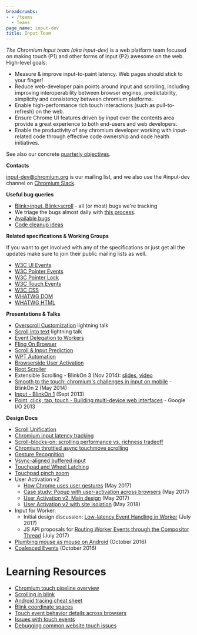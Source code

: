```yaml
---
breadcrumbs:
- - /teams
  - Teams
page_name: input-dev
title: Input Team
---
```


*The Chromium Input team (aka input-dev)* is a web platform team focused on
making touch (P1) and other forms of input (P2) awesome on the web. High-level
goals:

*   Measure & improve input-to-paint latency. Web pages should stick to
            your finger!
*   Reduce web-developer pain points around input and scrolling,
            including improving interoperability between browser engines,
            predictability, simplicity and consistency between chromium
            platforms.
*   Enable high-performance rich touch interactions (such as
            pull-to-refresh) on the web.
*   Ensure Chrome UI features driven by input over the contents area
            provide a great experience to both end-users and web developers.
*   Enable the productivity of any chromium developer working with
            input-related code through effective code ownership and code health
            initiatives.

See also our concrete [quarterly objectives](/teams/input-dev/input-objectives).

**Contacts**

[input-dev@chromium.org](https://groups.google.com/a/chromium.org/forum/#!forum/input-dev)
is our mailing list, and we also use the #input-dev channel on [Chromium
Slack](https://chromium.slack.com).

**Useful bug queries**

*   [Blink&gt;input,
            Blink&gt;scroll](https://bugs.chromium.org/p/chromium/issues/list?can=2&q=component%3ABlink%3EInput%2CBlink%3EScroll&sort=-id+-modified+-opened&colspec=ID+Pri+Summary+Modified+Opened&x=m&y=releaseblock&cells=ids)
            - all (or most) bugs we're tracking
*   We triage the bugs almost daily with [this
            process](https://docs.google.com/document/d/1IDjoUbe8_1lbhM10EVHwvMi0g9EUXImy0ufxtfvJqe0/edit).
*   [Available
            bugs](https://bugs.chromium.org/p/chromium/issues/list?can=2&q=component%3ABlink%3EInput%2CBlink%3EScroll+status%3AAvailable+&sort=-id+-modified+-opened&colspec=ID+Pri+Summary+Modified+Opened&x=m&y=releaseblock&cells=ids)
*   [Code cleanup
            ideas](https://bugs.chromium.org/p/chromium/issues/list?can=2&q=component%3ABlink%3EInput%2CBlink%3EScroll+Hotlist%3DCodeHealth+&sort=-id+-modified+-opened&colspec=ID+Pri+Summary+Modified+Opened&x=m&y=releaseblock&cells=ids)

**Related specifications & Working Groups**

If you want to get involved with any of the specifications or just get all the
updates make sure to join their public mailing lists as well.

*   [W3C UI Events](https://w3c.github.io/uievents/)
*   [W3C Pointer Events](https://w3c.github.io/pointerevents/)
*   [W3C Pointer Lock](https://w3c.github.io/pointerlock/)
*   [W3C Touch Events](https://w3c.github.io/touch-events/)
*   [W3C CSS](https://drafts.csswg.org/)
*   [WHATWG DOM](https://dom.spec.whatwg.org/)
*   [WHATWG HTML](https://html.spec.whatwg.org/)

**Presentations & Talks**

*   [Overscroll
            Customization](https://www.youtube.com/watch?v=sp1R-0dd7qg&t=18m54s)
            lightning talk
*   [Scroll into
            text](https://www.youtube.com/watch?v=sp1R-0dd7qg&t=15m50s)
            lightning talk
*   [Event Delegation to
            Workers](https://docs.google.com/presentation/d/1BCEbLCg-o_Ko65byel5QGnO7Cwf5aPZPjqnnMNbbA5E/edit#slide=id.g5636de1525_0_0)
*   [Fling On
            Browser](https://docs.google.com/presentation/d/1miFAvKuz7tRT4IX_nCwZshFkUDX8bDYqfPlTOm2LS8U/)
*   [Scroll & Input
            Prediction](https://docs.google.com/presentation/d/18Dv2KBJxHnNezrTCzz29IyczhJwSIs8kTzwl2FuvGq0/edit#slide=id.p)
*   [WPT
            Automation](https://drive.google.com/file/d/1eBa7OvO6O9UefK-AYkclFz46ArGZ5iyH/view)
*   [Browserside User
            Activation](https://docs.google.com/presentation/d/1sEBwQZJ8w47OC7m2LexiJor8nUWPhqDaXqP5aWhYK60/)
*   [Root
            Scroller](https://docs.google.com/presentation/d/1nfM4jjQt9pijIThK8KSwavdZtWgifDjo6odHNg-ThvM/)
*   Extensible Scrolling - BlinkOn 3 (Nov 2014):
            [slides](https://docs.google.com/a/chromium.org/presentation/d/1P5LYe-jqC0mSFJoBDz8gfJZMDwj6aGeFYLx_AD6LHVU/edit#slide=id.p),
            [video](https://www.youtube.com/watch?v=L8aTuoQWI8A)
*   [Smooth to the touch: chromium's challenges in input on
            mobile](https://docs.google.com/a/chromium.org/presentation/d/1VYfCKye4TM-QiR_hiLvwYxhci_xc5YcA4oZxtrp2qes/edit#slide=id.p)
            - BlinkOn 2 (May 2014)
*   [Input - BlinkOn
            1](https://docs.google.com/a/chromium.org/presentation/d/1J1jG0XF6k42PA4s-otHFXZxrou7aKwYKYF90xPOe9bQ/edit#slide=id.p)
            (Sept 2013)
*   [Point, click, tap, touch - Building multi-device web
            interfaces](https://developers.google.com/events/io/sessions/361772634)
            - Google I/O 2013

**Design Docs**

*   [Scroll
            Unification](https://docs.google.com/document/d/1op5USoxDnN6yxB8EiFHYcGHacrZZRVKVqu4mSXFd6Ns/edit)
*   [Chromium input latency
            tracking](https://docs.google.com/a/chromium.org/document/d/1NUYMVyUJSU2NYrpGhKNfjSmmVZyPYoqbrPs7tbdY9PY/edit)
*   [Scroll-blocks-on: scrolling performance vs. richness
            tradeoff](https://docs.google.com/a/chromium.org/document/d/1aOQRw76C0enLBd0mCG_-IM6bso7DxXwvqTiRWgNdTn8/edit)
*   [Chromium throttled async touchmove
            scrolling](https://docs.google.com/a/chromium.org/document/d/1sfUup3nsJG3zJTf0YR0s2C5vgFTYEmfEqZs01VVj8tE/edit)
*   [Gesture
            Recognition](http://www.chromium.org/developers/design-documents/aura/gesture-recognizer)
*   [Vsync-aligned buffered
            input](https://docs.google.com/document/d/1L2JTgYMksmXgujKxxhyV45xL8jNhbCh60NQHoueKyS4/edit?usp=sharing)
*   [Touchpad and Wheel
            Latching](https://docs.google.com/document/d/1BizkQyW_FDU98sGxbHOZsAQWGYIA3xxXoFQZ3_XNo1o/edit)
*   [Touchpad pinch
            zoom](https://docs.google.com/document/d/1cYdt9r9stHLA2lbJ2I-Ucl_djhdSyngYFbmufZaLRHE/edit?usp=sharing)
*   User Activation v2
    *   [How Chrome uses user
                gestures](https://docs.google.com/document/d/1mcxB5J_u370juJhSsmK0XQONG2CIE3mvu827O-Knw_Y/edit?usp=sharing)
                (May 2017)
    *   [Case study: Popup with user-activation across
                browsers](https://docs.google.com/document/d/1hYRTEkfWDl-KO4Y6cG469FBC3nyBy9_SYItZ1EEsXUA/edit?usp=sharing)
                (May 2017)
    *   [User Activation v2: Main
                design](https://docs.google.com/document/d/1erpl1yqJlc1pH0QvVVmi1s3WzqQLsEXTLLh6VuYp228/edit?usp=sharing)
                (May 2017)
    *   [User Activation v2 with site
                isolation](https://docs.google.com/document/d/1XL3vCedkqL65ueaGVD-kfB5RnnrnTaxLc7kmU91oerg/edit?usp=sharing)
                (May 2018)
*   Input for Worker:
    *   Initial design discussion: [Low-latency Event Handling in
                Worker](https://docs.google.com/document/d/165f85uAKlknlQHwPkmpqLVq0O50XVkxzgTkO4utAsds/edit?usp=sharing)
                (July 2017)
    *   JS API proposals for [Routing Worker Events through the
                Compositor
                Thread](https://docs.google.com/a/chromium.org/document/d/1Ah3-O7Emp7cURyh-TINME0fId9laU0ctMCwjmlArgqU/edit?usp=sharing)
                (July 2017)
*   [Plumbing mouse as mouse on
            Android](https://docs.google.com/document/d/1mpBR7J7kgTXvp0QACVjhxtwNJ7bgGoTMmxfxN2dupGg/edit?usp=sharing)
            (October 2016)
*   [Coalesced
            Events](https://docs.google.com/document/d/1x-e8fH3I0DBrmrNufPQwRJHMYnW5q9CYZVEHe7BsfpI/edit?usp=sharing)
            (October 2016)

# **Learning Resources**

*   [Chromium touch pipeline
            overview](https://docs.google.com/a/chromium.org/presentation/d/10oIOTWFKIHArnfk8ZZx-9evvDpWC9EwRjDrZIz83Dz0/edit)
*   [Scrolling in blink](http://bit.ly/blink-scrolling)
*   [Android tracing cheat
            sheet](https://docs.google.com/presentation/u/1/d/1poMF7AEu5vd21BzUTIYfm2SXurEMlv2OVDlzs6JNRfg/edit?usp=sharing)
*   [Blink coordinate
            spaces](/developers/design-documents/blink-coordinate-spaces)
*   [Touch event behavior details across
            browsers](https://docs.google.com/a/chromium.org/document/d/12k_LL_Ot9GjF8zGWP9eI_3IMbSizD72susba0frg44Y/edit#heading=h.nxfgrfmqhzn7)
*   [Issues with touch
            events](https://docs.google.com/a/chromium.org/document/d/12-HPlSIF7-ISY8TQHtuQ3IqDi-isZVI0Yzv5zwl90VU/edit#heading=h.spopy4jje82p)
*   [Debugging common website touch
            issues](https://docs.google.com/a/chromium.org/document/d/1iQtI4f47_gBTCDRALcA4l9HL_h-yZLOdvWLUi2xqJXQ/edit)